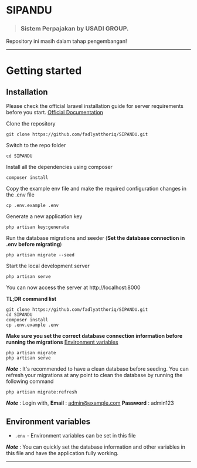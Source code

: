 # SIPANDU

> ### Sistem Perpajakan by USADI GROUP.

Repository ini masih dalam tahap pengembangan!

----------

# Getting started

## Installation

Please check the official laravel installation guide for server requirements before you start. [Official Documentation](https://laravel.com/docs/11.x)

Clone the repository

    git clone https://github.com/fadlyatthoriq/SIPANDU.git

Switch to the repo folder

    cd SIPANDU

Install all the dependencies using composer

    composer install

Copy the example env file and make the required configuration changes in the .env file

    cp .env.example .env

Generate a new application key

    php artisan key:generate

Run the database migrations and seeder (**Set the database connection in .env before migrating**)

    php artisan migrate --seed

Start the local development server

    php artisan serve

You can now access the server at http://localhost:8000

**TL;DR command list**

    git clone https://github.com/fadlyatthoriq/SIPANDU.git
    cd SIPANDU
    composer install
    cp .env.example .env
    
**Make sure you set the correct database connection information before running the migrations** [Environment variables](#environment-variables)

    php artisan migrate
    php artisan serve

***Note*** : It's recommended to have a clean database before seeding. You can refresh your migrations at any point to clean the database by running the following command

    php artisan migrate:refresh

***Note*** : Login with,
    **Email** : admin@example.com
    **Password** : admin123

## Environment variables

- `.env` - Environment variables can be set in this file

***Note*** : You can quickly set the database information and other variables in this file and have the application fully working.

----------